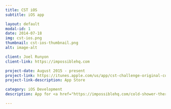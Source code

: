 ```yaml
---
title: CST iOS
subtitle: iOS app

layout: default
modal-id: 1
date: 2014-07-18
img: cst-ios.png
thumbnail: cst-ios-thumbnail.png
alt: image-alt

client: Joel Runyon
client-link: https://impossiblehq.com

project-date: August 2015 - present
project-link: https://itunes.apple.com/us/app/cst-challenge-original-cold/id693240707?mt=8
project-link-description: App Store

category: iOS Development
description: App for <a href="https://impossiblehq.com/cold-shower-therapy-guide/" target="_blank">Cold Shower Therapy challenge</a>. We took over development of version 2.0, squashed existing bugs and added new features such as Facebook login, in-app purchases, cold shower details. We moved backend to Parse and then moved it to Parse Server on Heroku with help of <a href=http://bluelinelabs.com target="_blank">BlueLine Labs</a>.

---
```

